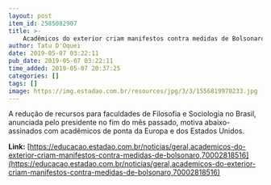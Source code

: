 ```yaml
---
layout: post
item_id: 2585082907
title: >-
    Acadêmicos do exterior criam manifestos contra medidas de Bolsonaro
author: Tatu D'Oquei
date: 2019-05-07 03:22:11
pub_date: 2019-05-07 03:22:11
time_added: 2019-05-07 20:37:25
categories: []
tags: []
image: https://img.estadao.com.br/resources/jpg/3/3/1556819970233.jpg
---
```


A redução de recursos para faculdades de Filosofia e Sociologia no Brasil, anunciada pelo presidente no fim do mês passado, motiva abaixo-assinados com acadêmicos de ponta da Europa e dos Estados Unidos.

**Link:** [https://educacao.estadao.com.br/noticias/geral,academicos-do-exterior-criam-manifestos-contra-medidas-de-bolsonaro,70002818516](https://educacao.estadao.com.br/noticias/geral,academicos-do-exterior-criam-manifestos-contra-medidas-de-bolsonaro,70002818516)

